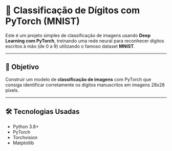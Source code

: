 # 🧠 Classificação de Dígitos com PyTorch (MNIST)

Este é um projeto simples de classificação de imagens usando **Deep Learning com PyTorch**, treinando uma rede neural para reconhecer dígitos escritos à mão (de 0 a 9) utilizando o famoso dataset **MNIST**.

---

## 📌 Objetivo

Construir um modelo de **classificação de imagens** com PyTorch que consiga identificar corretamente os dígitos manuscritos em imagens 28x28 pixels.

---

## 🛠️ Tecnologias Usadas

- Python 3.8+
- PyTorch
- Torchvision
- Matplotlib

